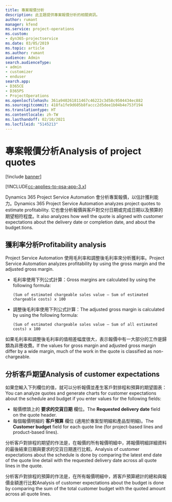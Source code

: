 ```yaml
---
title: 專案報價分析
description: 此主題提供專案報價分析的相關資訊。
author: rumant
manager: kfend
ms.service: project-operations
ms.custom:
- dyn365-projectservice
ms.date: 03/05/2019
ms.topic: article
ms.author: rumant
audience: Admin
search.audienceType:
- admin
- customizer
- enduser
search.app:
- D365CE
- D365PS
- ProjectOperations
ms.openlocfilehash: 361a940261811467c46222c3d58c9504434ec882
ms.sourcegitcommit: 418fa1fe9d605b8faccc2d5dee1b04b4e753f194
ms.translationtype: HT
ms.contentlocale: zh-TW
ms.lasthandoff: 02/10/2021
ms.locfileid: "5145213"
---
```

# <a name="analysis-of-project-quotes"></a><span data-ttu-id="a8f25-103">專案報價分析</span><span class="sxs-lookup"><span data-stu-id="a8f25-103">Analysis of project quotes</span></span>

[!include [banner](../includes/psa-now-project-operations.md)]

[!INCLUDE[cc-applies-to-psa-app-3.x](../includes/cc-applies-to-psa-app-3x.md)]

<span data-ttu-id="a8f25-104">Dynamics 365 Project Service Automation 會分析專案報價，以估計獲利能力。</span><span class="sxs-lookup"><span data-stu-id="a8f25-104">Dynamics 365 Project Service Automation analyzes project quotes to estimate profitability.</span></span> <span data-ttu-id="a8f25-105">它也會分析報價與客戶對交付日期或完成日期以及預算的期望相符程度。</span><span class="sxs-lookup"><span data-stu-id="a8f25-105">It also analyzes how well the quote is aligned with customer expectations about the delivery date or completion date, and about the budget.tions.</span></span>

## <a name="profitability-analysis"></a><span data-ttu-id="a8f25-106">獲利率分析</span><span class="sxs-lookup"><span data-stu-id="a8f25-106">Profitability analysis</span></span>

<span data-ttu-id="a8f25-107">Project Service Automation 使用毛利率和調整後毛利率來分析獲利率。</span><span class="sxs-lookup"><span data-stu-id="a8f25-107">Project Service Automation analyzes profitability by using the gross margin and the adjusted gross margin.</span></span>

- <span data-ttu-id="a8f25-108">毛利率使用下列公式計算：</span><span class="sxs-lookup"><span data-stu-id="a8f25-108">Gross margins are calculated by using the following formula:</span></span>

  `
    (Sum of estimated chargeable sales value – Sum of estimated chargeable costs) x 100
  `
- <span data-ttu-id="a8f25-109">調整後毛利率使用下列公式計算：</span><span class="sxs-lookup"><span data-stu-id="a8f25-109">The adjusted gross margin is calculated by using the following formula:</span></span>

  `
    (Sum of estimated chargeable sales value – Sum of all estimated costs) x 100
  `

<span data-ttu-id="a8f25-110">如果毛利率和調整後毛利率的值相差幅度很大，表示報價中有一大部分的工作是歸類為非應收費。</span><span class="sxs-lookup"><span data-stu-id="a8f25-110">If the values for gross margin and adjusted gross margin differ by a wide margin, much of the work in the quote is classified as non-chargeable.</span></span>

## <a name="analysis-of-customer-expectations"></a><span data-ttu-id="a8f25-111">分析客戶期望</span><span class="sxs-lookup"><span data-stu-id="a8f25-111">Analysis of customer expectations</span></span>

<span data-ttu-id="a8f25-112">如果您輸入下列欄位的值，就可以分析報價並產生客戶對排程和預算的期望圖表：</span><span class="sxs-lookup"><span data-stu-id="a8f25-112">You can analyze quotes and generate charts for customer expectations about the schedule and budget if you enter values for the following fields:</span></span>

- <span data-ttu-id="a8f25-113">報價標頭上的 **要求的交貨日期** 欄位。</span><span class="sxs-lookup"><span data-stu-id="a8f25-113">The **Requested delivery date** field on the quote header.</span></span>
- <span data-ttu-id="a8f25-114">每個報價明細的 **客戶預算** 欄位 (適用於專案型明細和產品型明細)。</span><span class="sxs-lookup"><span data-stu-id="a8f25-114">The **Customer budget** field for each quote line (for project-based lines and product-based lines).</span></span>

<span data-ttu-id="a8f25-115">分析客戶對排程的期望的作法是，在報價的所有報價明細中，將報價明細詳細資料的最後結束日期與要求的交貨日期進行比較。</span><span class="sxs-lookup"><span data-stu-id="a8f25-115">Analysis of customer expectations about the schedule is done by comparing the latest end date of the quote line detail with the requested delivery date across all quote lines in the quote.</span></span>

<span data-ttu-id="a8f25-116">分析客戶對排程的預算的作法是，在所有報價明細中，將客戶預算總計的總和與報價金額進行比較</span><span class="sxs-lookup"><span data-stu-id="a8f25-116">Analysis of customer expectations about the budget is done by comparing the sum of the total customer budget with the quoted amount across all quote lines.</span></span>
